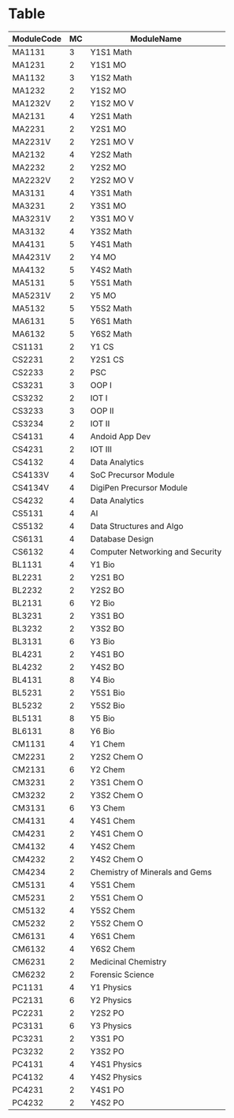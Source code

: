 # Table

| ModuleCode | MC | ModuleName |
| --- | --- | --- |
| MA1131 | 3 | Y1S1 Math |
| MA1231 | 2 | Y1S1 MO |
| MA1132 | 3 | Y1S2 Math |
| MA1232 | 2 | Y1S2 MO |
| MA1232V | 2 | Y1S2 MO V |
| MA2131 | 4 | Y2S1 Math |
| MA2231 | 2 | Y2S1 MO |
| MA2231V | 2 | Y2S1 MO V |
| MA2132 | 4 | Y2S2 Math |
| MA2232 | 2 | Y2S2 MO |
| MA2232V | 2 | Y2S2 MO V |
| MA3131 | 4 | Y3S1 Math |
| MA3231 | 2 | Y3S1 MO |
| MA3231V | 2 | Y3S1 MO V |
| MA3132 | 4 | Y3S2 Math |
| MA4131 | 5 | Y4S1 Math |
| MA4231V | 2 | Y4 MO |
| MA4132 | 5 | Y4S2 Math |
| MA5131 | 5 | Y5S1 Math |
| MA5231V | 2 | Y5 MO |
| MA5132 | 5 | Y5S2 Math |
| MA6131 | 5 | Y6S1 Math |
| MA6132 | 5 | Y6S2 Math |
| CS1131 | 2 | Y1 CS |
| CS2231 | 2 | Y2S1 CS |
| CS2233 | 2 | PSC |
| CS3231 | 3 | OOP I |
| CS3232 | 2 | IOT I |
| CS3233 | 3 | OOP II |
| CS3234 | 2 | IOT II |
| CS4131 | 4 | Andoid App Dev |
| CS4231 | 2 | IOT III |
| CS4132 | 4 | Data Analytics |
| CS4133V | 4 | SoC Precursor Module |
| CS4134V | 4 | DigiPen Precursor Module |
| CS4232 | 4 | Data Analytics |
| CS5131 | 4 | AI |
| CS5132 | 4 | Data Structures and Algo |
| CS6131 | 4 | Database Design |
| CS6132 | 4 | Computer Networking and Security |
| BL1131 | 4 | Y1 Bio |
| BL2231 | 2 | Y2S1 BO |
| BL2232 | 2 | Y2S2 BO |
| BL2131 | 6 | Y2 Bio |
| BL3231 | 2 | Y3S1 BO |
| BL3232 | 2 | Y3S2 BO |
| BL3131 | 6 | Y3 Bio |
| BL4231 | 2 | Y4S1 BO |
| BL4232 | 2 | Y4S2 BO |
| BL4131 | 8 | Y4 Bio |
| BL5231 | 2 | Y5S1 Bio |
| BL5232 | 2 | Y5S2 Bio |
| BL5131 | 8 | Y5 Bio |
| BL6131 | 8 | Y6 Bio |
| CM1131 | 4 | Y1 Chem |
| CM2231 | 2 | Y2S2 Chem O |
| CM2131 | 6 | Y2 Chem |
| CM3231 | 2 | Y3S1 Chem O |
| CM3232 | 2 | Y3S2 Chem O |
| CM3131 | 6 | Y3 Chem |
| CM4131 | 4 | Y4S1 Chem |
| CM4231 | 2 | Y4S1 Chem O |
| CM4132 | 4 | Y4S2 Chem |
| CM4232 | 2 | Y4S2 Chem O |
| CM4234 | 2 | Chemistry of Minerals and Gems |
| CM5131 | 4 | Y5S1 Chem |
| CM5231 | 2 | Y5S1 Chem O |
| CM5132 | 4 | Y5S2 Chem |
| CM5232 | 2 | Y5S2 Chem O |
| CM6131 | 4 | Y6S1 Chem |
| CM6132 | 4 | Y6S2 Chem |
| CM6231 | 2 | Medicinal Chemistry |
| CM6232 | 2 | Forensic Science |
| PC1131 | 4 | Y1 Physics |
| PC2131 | 6 | Y2 Physics |
| PC2231 | 2 | Y2S2 PO |
| PC3131 | 6 | Y3 Physics |
| PC3231 | 2 | Y3S1 PO |
| PC3232 | 2 | Y3S2 PO |
| PC4131 | 4 | Y4S1 Physics |
| PC4132 | 4 | Y4S2 Physics |
| PC4231 | 2 | Y4S1 PO |
| PC4232 | 2 | Y4S2 PO |
